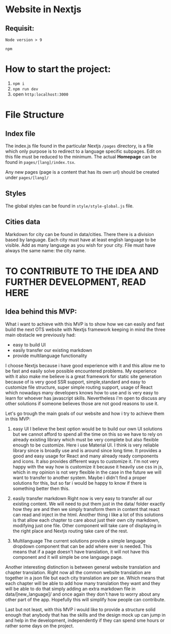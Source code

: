 # Website in Nextjs

## Requisit:

`Node version > 9`

`npm`

# How to start the project:

1. `npm i`
2. `npm run dev`
3. open `http:localhost:3000`

# File Structure

## Index file

The index.js file found in the particular Nextjs `/pages` directory, is a file which only purpose is to redirect to a language specific subpages.
Edit on this file must be reduced to the minimum.
The actual <b>Homepage</b> can be found in `pages/[lang]/index.tsx`.

Any new pages (page is a content that has its own url) should be created under `pages/[lang]/`

## Styles

The global styles can be found in `style/style-global.js` file.

## Cities data

Markdown for city can be found in data/cities. There there is a division based by language.
Each city must have at least english language to be visible.
Add as many language as you wish for your city. File must have always the same name: the city name.

# TO CONTRIBUTE TO THE IDEA AND FURTHER DEVELOPMENT, READ HERE

## Idea behind this MVP:

What i want to achieve with this MVP is to show how we can easily and fast build the next OTS
website with Nextjs framework keeping in mind the three main obstacle we previously had:

- easy to build UI
- easily transfer our existing markdown
- provide multilanguage functionality

I choose Nextjs because i have good experience with it and this allow me to be fast and easily solve
possible encountered problems.
My experience with it also make me believe is a great framework for static site generation because of
is very good SSR support, simple,standard and easy to customize file structure, super simple routing support,
usage of React which nowadays many developers knows how to use and is very easy to learn for whoever has
javascript skills.
Nevertheless i'm open to discuss any other solutions if someone believes those are not good reasons to use it.

Let's go trough the main goals of our website and how i try to achieve them in this MVP:

1. easy UI
   I believe the best option would be to build our own UI solutions but we cannot afford to spend all the time on this
   so we have to rely on already existing library which must be very complete but also flexible enough to be customize.
   Here i use Material UI.
   I think is very reliable library since is broadly use and is around since long time. It provides a good and easy
   usage for React and many already ready components and icons.
   It also provides different ways to customize it.
   I'm not very happy with the way how is customize it because it heavily use css in js, which in my opinion is not
   very flexible in the case in the future we will want to transfer to another system.
   Maybe i didn't find a proper solutions for this, but so far i would be happy to know if there is something better then this.

2. easily transfer markdown
   Right now is very easy to transfer all our existing content.
   We will need to put them just in the data/ folder exactly how they are and then we simply transform them in content that react
   can read and inject in the html.
   Another thing i like a lot of this solutions is that allow each chapter to care about just their own city markdown, modifying just one file.
   Other component will take care of displaying in the right place and Nextjs routing take care of the rest.

3. Multilanguage
   The current solutions provide a simple language dropdown component that can be add where ever is needed.
   This means that if a page doesn't have translation, it will not have this component and it will simple be one language page.

Another interesting distinction is between general website translation and chapter translation.
Right now all the common website translation are together in a json file but each city translation are per se.
Which means that each chapter will be able to add how many translation they want and they will be able to do that
simply adding an extra markdown file in data/[new_language]/ and once again they don't have to worry about any other part of the app.
Hopefully this will simplify how people can contribute.

Last but not least, with this MVP i would like to provide a structure solid enough that anybody that has the skills and the design
mock up can jump in and help in the development, independently if they can spend sme hours or rather some days on the project.
